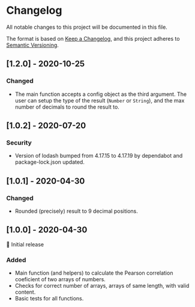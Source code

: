 # Changelog

All notable changes to this project will be documented in this file.

The format is based on [Keep a Changelog](https://keepachangelog.com/en/1.0.0/),
and this project adheres to [Semantic Versioning](https://semver.org/spec/v2.0.0.html).

## [1.2.0] - 2020-10-25

### Changed

- The main function accepts a config object as the third argument. The user can setup the type of the result (`Number` or `String`), and the max number of decimals to round the result to.

## [1.0.2] - 2020-07-20

### Security

- Version of lodash bumped from 4.17.15 to 4.17.19 by dependabot and package-lock.json updated.

## [1.0.1] - 2020-04-30

### Changed

- Rounded (precisely) result to 9 decimal positions.

## [1.0.0] - 2020-04-30

🎊 Initial release

### Added

- Main function (and helpers) to calculate the Pearson correlation coeficient of two arrays of numbers.
- Checks for correct number of arrays, arrays of same length, with valid content.
- Basic tests for all functions.

